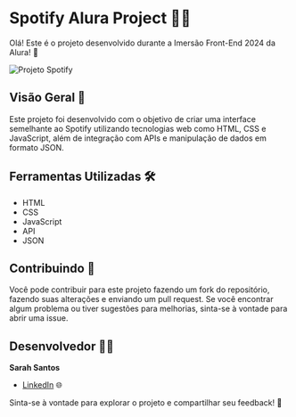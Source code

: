# Spotify Alura Project 👩‍💻

Olá! Este é o projeto desenvolvido durante a Imersão Front-End 2024 da Alura! 🌟

![Projeto Spotify](https://github.com/sarahsantos0/spotify/assets/73093949/516af48c-da7b-4d53-b012-e489612d482a)

## Visão Geral 📝

Este projeto foi desenvolvido com o objetivo de criar uma interface semelhante ao Spotify utilizando tecnologias web como HTML, CSS e JavaScript, além de integração com APIs e manipulação de dados em formato JSON.

## Ferramentas Utilizadas 🛠️
- HTML
- CSS
- JavaScript
- API
- JSON

## Contribuindo 🤝

Você pode contribuir para este projeto fazendo um fork do repositório, fazendo suas alterações e enviando um pull request. Se você encontrar algum problema ou tiver sugestões para melhorias, sinta-se à vontade para abrir uma issue.

## Desenvolvedor 👩‍💻

**Sarah Santos**  
- [LinkedIn](https://www.linkedin.com/in/sarah-santos-1977b5279/) 🌐

Sinta-se à vontade para explorar o projeto e compartilhar seu feedback! 🚀
